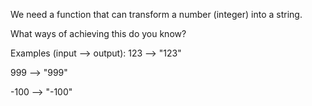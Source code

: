 We need a function that can transform a number (integer) into a string.

What ways of achieving this do you know?

Examples (input --> output):
123  --> "123"

999  --> "999"

-100 --> "-100"

